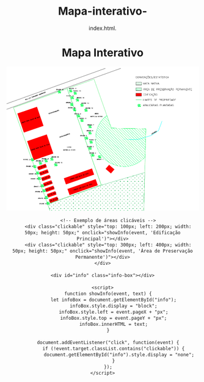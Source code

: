 # Mapa-interativo-
index.html.
<!DOCTYPE html>
<html lang="pt-BR">
<head>
    <meta charset="UTF-8">
    <meta name="viewport" content="width=device-width, initial-scale=1.0">
    <title>Mapa Interativo</title>
    <style>
        body { text-align: center; }
        .map-container { position: relative; display: inline-block; }
        .info-box {
            display: none;
            position: absolute;
            background: white;
            border: 1px solid black;
            padding: 10px;
            z-index: 10;
        }
        .clickable {
            position: absolute;
            cursor: pointer;
            background: rgba(255, 0, 0, 0.3);
        }
    </style>
</head>
<body>
    <h1>Mapa Interativo</h1>
    <div class="map-container">
        <img src="mapa.png" alt="Mapa" width="800">
        
        <!-- Exemplo de áreas clicáveis -->
        <div class="clickable" style="top: 100px; left: 200px; width: 50px; height: 50px;" onclick="showInfo(event, 'Edificação Principal')"></div>
        <div class="clickable" style="top: 300px; left: 400px; width: 50px; height: 50px;" onclick="showInfo(event, 'Área de Preservação Permanente')"></div>
    </div>
    
    <div id="info" class="info-box"></div>
    
    <script>
        function showInfo(event, text) {
            let infoBox = document.getElementById("info");
            infoBox.style.display = "block";
            infoBox.style.left = event.pageX + "px";
            infoBox.style.top = event.pageY + "px";
            infoBox.innerHTML = text;
        }
        
        document.addEventListener("click", function(event) {
            if (!event.target.classList.contains("clickable")) {
                document.getElementById("info").style.display = "none";
            }
        });
    </script>
</body>
</html>
